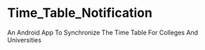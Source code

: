 # Time_Table_Notification
An Android App To Synchronize The Time Table For Colleges And Universities
